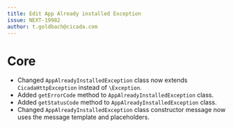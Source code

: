 ```yaml
---
title: Edit App Already installed Exception
issue: NEXT-19982
author: t.goldbach@cicada.com
---
```

# Core
* Changed `AppAlreadyInstalledException` class now extends `CicadaHttpException` instead of `\Exception`.
* Added `getErrorCode` method to `AppAlreadyInstalledException` class.
* Added `getStatusCode` method to `AppAlreadyInstalledException` class.
* Changed `AppAlreadyInstalledException` class constructor message now uses the message template and placeholders.

